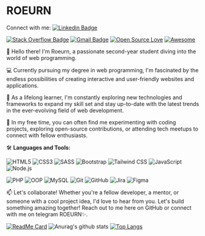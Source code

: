 
# ROEURN


Connect with me:
[![Linkedin Badge](https://img.shields.io/badge/-Roeurn%20Kaki-blue?style=flat-square&logo=Linkedin&logoColor=white&link=https://www.linkedin.com/in/roeurnkaki/)](https://www.linkedin.com/in/roeurnkaki/)

[![Stack Overflow Badge](https://img.shields.io/badge/-YourName-orange?style=flat-square&logo=StackOverflow&logoColor=white&link=https://stackoverflow.com/users/YourUserID/YourName)](https://stackoverflow.com/users/YourUserID/YourName)
[![Gmail Badge](https://img.shields.io/badge/-YourName-c14438?style=flat-square&logo=Gmail&logoColor=white&link=mailto:youremail@example.com)](mailto:youremail@example.com)
[![Open Source Love](https://img.shields.io/badge/Open%20Source-%E2%9D%A4-red?style=flat-square)](#)
[![Awesome](https://img.shields.io/badge/-Awesome-green?style=flat-square)](#)

👋 Hello there! I'm Roeurn, a passionate second-year student diving into the world of web programming.

💻 Currently pursuing my degree in web programming, I'm fascinated by the endless possibilities of creating interactive and user-friendly websites and applications.

🌱 As a lifelong learner, I'm constantly exploring new technologies and frameworks to expand my skill set and stay up-to-date with the latest trends in the ever-evolving field of web development.

🚀 In my free time, you can often find me experimenting with coding projects, exploring open-source contributions, or attending tech meetups to connect with fellow enthusiasts.

🛠️ **Languages and Tools:**

![HTML5](https://img.shields.io/badge/-HTML5-E34F26?style=flat-square&logo=html5&logoColor=white)
![CSS3](https://img.shields.io/badge/-CSS3-1572B6?style=flat-square&logo=css3&logoColor=white)
![SASS](https://img.shields.io/badge/-SASS-CC6699?style=flat-square&logo=sass&logoColor=white)
![Bootstrap](https://img.shields.io/badge/-Bootstrap-7952B3?style=flat-square&logo=bootstrap&logoColor=white)
![Tailwind CSS](https://img.shields.io/badge/-Tailwind_CSS-38B2AC?style=flat-square&logo=tailwind-css&logoColor=white)
![JavaScript](https://img.shields.io/badge/-JavaScript-F7DF1E?style=flat-square&logo=javascript&logoColor=black)
![Node.js](https://img.shields.io/badge/-Node.js-43853D?style=flat-square&logo=node.js&logoColor=white)

![PHP](https://img.shields.io/badge/-PHP-777BB4?style=flat-square&logo=php&logoColor=white)
![OOP](https://img.shields.io/badge/-OOP-4F5D95?style=flat-square&logo=oop&logoColor=white)
![MySQL](https://img.shields.io/badge/-MySQL-4479A1?style=flat-square&logo=mysql&logoColor=white)
![Git](https://img.shields.io/badge/-Git-F05032?style=flat-square&logo=git&logoColor=white)
![GitHub](https://img.shields.io/badge/-GitHub-181717?style=flat-square&logo=github&logoColor=white)
![Jira](https://img.shields.io/badge/-Jira-0052CC?style=flat-square&logo=jira&logoColor=white)
![Figma](https://img.shields.io/badge/-Figma-F24E1E?style=flat-square&logo=figma&logoColor=white)


📫 Let's collaborate! Whether you're a fellow developer, a mentor, or someone with a cool project idea, I'd love to hear from you. Let's build something amazing together! Reach out to me here on GitHub or connect with me on telegram ROEURN✨.

[![ReadMe Card](https://github-readme-stats.vercel.app/api/pin/?username=roeurnkaki&repo=github-readme-stats)](https://github.com/roeurnkaki/github-readme-stats)
![Anurag's github stats](https://github-readme-stats.vercel.app/api?username=roeurnkaki&theme=buefy&show_icons=true)
[![Top Langs](https://github-readme-stats.vercel.app/api/top-langs/?username=roeurnkaki)](https://github.com/roeurnkaki/github-readme-stats)
